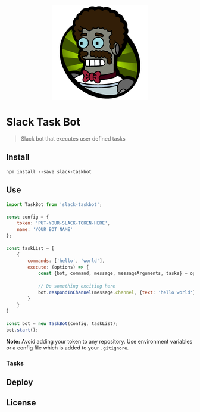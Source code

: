 <p align="center">
<img src="media/izac.png" alt="Slack Task Bot" title="Slack Task Bot">
</p>

# Slack Task Bot

> Slack bot that executes user defined tasks

## Install

```
npm install --save slack-taskbot
```

## Use

```javascript
import TaskBot from 'slack-taskbot';

const config = {
    token: 'PUT-YOUR-SLACK-TOKEN-HERE',
    name: 'YOUR BOT NAME'
};

const taskList = [
    {
        commands: ['hello', 'world'],
        execute: (options) => {
            const {bot, command, message, messageArguments, tasks} = options;

            // Do something exciting here
            bot.respondInChannel(message.channel, {text: 'hello world'});
        }
    }
]

const bot = new TaskBot(config, taskList);
bot.start();
```

**Note:** Avoid adding your token to any repository. Use environment variables or a config file which is added to your `.gitignore`.

### Tasks

## Deploy

## License
